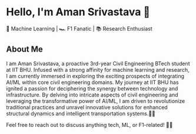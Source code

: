 # Hello, I'm Aman Srivastava 👋

🧠 Machine Learning | 🏎️ F1 Fanatic | 📚 Research Enthusiast

## About Me

I am Aman Srivastava, a proactive 3rd-year Civil Engineering BTech student at IIT BHU. Infused with a strong affinity for machine learning and research, I am currently immersed in exploring the exciting prospects of integrating AI/ML within core civil engineering domains. My journey at IIT BHU has ignited a passion for deciphering the synergy between technology and infrastructure. By delving into intricate aspects of civil engineering and leveraging the transformative power of AI/ML, I am driven to revolutionize traditional practices and unravel innovative solutions for enhanced structural dynamics and intelligent transportation systems.🌉🚗

Feel free to reach out to discuss anything tech, ML, or F1-related! 🤖🏁


